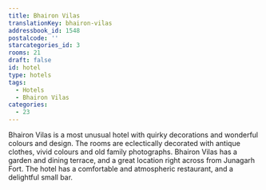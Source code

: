 ```yaml
---
title: Bhairon Vilas
translationKey: bhairon-vilas
addressbook_id: 1548
postalcode: ''
starcategories_id: 3
rooms: 21
draft: false
id: hotel
type: hotels
tags:
  - Hotels
  - Bhairon Vilas
categories:
  - 23
---
```

Bhairon Vilas is a most unusual hotel with quirky decorations and wonderful colours and design. The rooms are eclectically decorated with antique clothes, vivid colours and old family photographs. Bhairon Vilas has a garden and dining terrace, and a great location right across from Junagarh Fort. The hotel has a comfortable and atmospheric restaurant, and a delightful small bar.